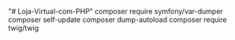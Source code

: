 "# Loja-Virtual-com-PHP" 
composer require symfony/var-dumper
composer self-update
composer  dump-autoload
composer require twig/twig

